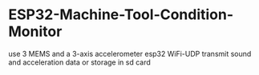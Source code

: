 # ESP32-Machine-Tool-Condition-Monitor
use 3 MEMS and a 3-axis accelerometer
esp32 WiFi-UDP transmit sound and acceleration data
or storage in sd card
